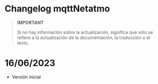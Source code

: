 # Changelog mqttNetatmo

>**IMPORTANT**
>
>Si no hay información sobre la actualización, significa que sólo se refiere a la actualización de la documentación, la traducción o el texto.

# 16/06/2023
- Versión inicial
